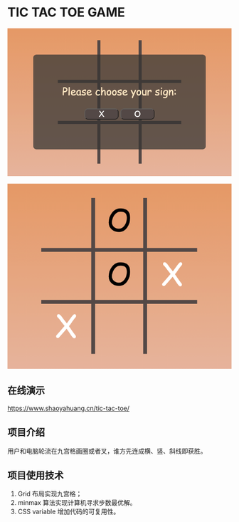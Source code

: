 # TIC TAC TOE GAME

![效果图1](https://raw.githubusercontent.com/PapayaHUANG/images/main/img/20211012183059.png)

![效果图2](https://raw.githubusercontent.com/PapayaHUANG/images/main/img/20211012183140.png)

## 在线演示

https://www.shaoyahuang.cn/tic-tac-toe/

## 项目介绍

用户和电脑轮流在九宫格画圈或者叉，谁方先连成横、竖、斜线即获胜。

## 项目使用技术

1. Grid 布局实现九宫格；
2. minmax 算法实现计算机寻求步数最优解。
3. CSS variable 增加代码的可复用性。

